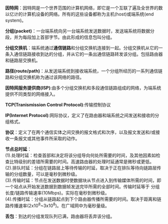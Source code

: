 **因特网**：因特网是一个世界范围的计算机网络，即它是一个互联了遍及全世界的数以亿计的计算机设备的网络。所有的这些设备都称为主机(host)或端系统(end system)。

**分组(packet)**：一台端系统向另一台端系统发送数据时，发送端系统将数据分段，并为每段加上首部字节。由此形成的信息包叫分组。

**分组交换机**：端系统通过**通信链路**和分组交换机连接到一起。分组交换机从它的一条入通信链路接收到达的分组，并从它的一条出通信链路转发该分组。包括路由器和链路层交换机。

**路径(route/path)**：从发送端系统到接收端系统，一个分组所经历的一系列通信链路和分组交换机称为通过该网络的路径。

**因特网服务提供商(ISP)**:由多个分组交换机和多段通信链路组成的网络，为端系统提供不同类型的网络接入。

**TCP(Tranismission Control Protocol)**:传输控制协议

**IP(Internet Protocol)**:网际协议，定义了在路由器和端系统之间发送和接收的分组格式。

**协议**：定义了在两个通信实体之间交换的报文格式和次序，以及报文发送和/或接收一条报文或其他事件所采取的动作。

**节点总时延**：  
(1).处理时延：检查首部和决定将该分组导向何处所需要的时间，及其他因素如检查比特级别的差错所需要的时间。高速路由器的处理时延通常是微秒或更低。  
(2).排队时延：分组在链路层上等待传输的时延，取决于正在排队等待向链路层传输的分组数量，可以是毫秒到微秒级。  
(3).传输时延：节点在发送数据时使数据块从节点进入到传输媒体所需的时间，即一个站点从开始发送数据到数据帧发送完毕所需的全部时间。传输时延等于 分组长度/链路传输速率(10Mbps)。实际在毫秒到微秒级。  
(4).传播时延：分组从链路起点到下个路由器传播所需要的时间。取决于距离和链路传播速率(2x10<sup>8</sup>~3x10<sup>8</sup>)。在广域网中为毫秒量级。

**丢包**：到达的分组发现队列已满，路由器将丢弃该分组。

